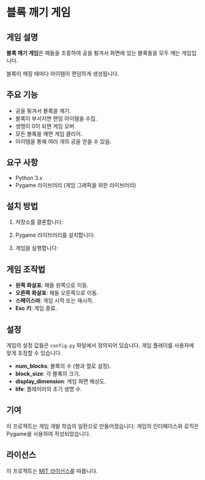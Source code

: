 # 블록 깨기 게임

## 게임 설명

**블록 깨기 게임**은 패들을 조종하여 공을 튕겨서 화면에 있는 블록들을 모두 깨는 게임입니다.

블록이 깨질 때마다 아이템이 랜덤하게 생성됩니다.

## 주요 기능
- 공을 튕겨서 블록을 깨기.
- 블록이 부서지면 랜덤 아이템을 수집.
- 생명이 0이 되면 게임 오버.
- 모든 블록을 깨면 게임 클리어.
- 아이템을 통해 여러 개의 공을 얻을 수 있음.

## 요구 사항
- Python 3.x
- Pygame 라이브러리 (게임 그래픽을 위한 라이브러리)

## 설치 방법

1. 저장소를 클론합니다:

2. Pygame 라이브러리를 설치합니다:

3. 게임을 실행합니다:


## 게임 조작법
- **왼쪽 화살표**: 패들 왼쪽으로 이동.
- **오른쪽 화살표**: 패들 오른쪽으로 이동.
- **스페이스바**: 게임 시작 또는 재시작.
- **Esc 키**: 게임 종료.

## 설정

게임의 설정 값들은 `config.py` 파일에서 정의되어 있습니다. 게임 플레이를 사용자에 맞게 조정할 수 있습니다.

- **num_blocks**: 블록의 수 (행과 열로 설정).
- **block_size**: 각 블록의 크기.
- **display_dimension**: 게임 화면 해상도.
- **life**: 플레이어의 초기 생명 수.

## 기여

이 프로젝트는 게임 개발 학습의 일환으로 만들어졌습니다. 게임의 인터페이스와 로직은 Pygame을 사용하여 작성되었습니다.

## 라이선스
이 프로젝트는 [MIT 라이선스](LICENSE)를 따릅니다.

